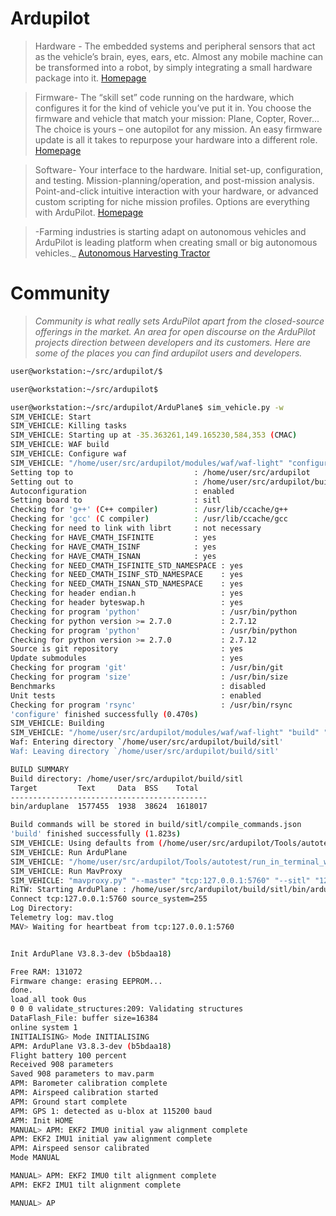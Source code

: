 # Ardupilot

> Hardware - The embedded systems and peripheral sensors that act as the vehicle’s brain, eyes, ears, etc. Almost any mobile machine can be transformed into a robot, by simply integrating a small hardware package into it. [Homepage](http://ardupilot.org/ardupilot/)

> Firmware- The “skill set” code running on the hardware, which configures it for the kind of vehicle you’ve put it in. You choose the firmware and vehicle that match your mission: Plane, Copter, Rover... The choice is yours – one autopilot for any mission. An easy firmware update is all it takes to repurpose your hardware into a different role. [Homepage](http://ardupilot.org/ardupilot/)

> Software- Your interface to the hardware. Initial set-up, configuration, and testing. Mission-planning/operation, and post-mission analysis. Point-and-click intuitive interaction with your hardware, or advanced custom scripting for niche mission profiles. Options are everything with ArduPilot. [Homepage](http://ardupilot.org/ardupilot/)

> -Farming industries is starting adapt on autonomous vehicles and ArduPilot is leading platform when creating small or big autonomous vehicles._ [Autonomous Harvesting Tractor](http://ardupilot.org/casestudies/case-automatic-tractor)

# Community

> _Community is what really sets ArduPilot apart from the closed-source offerings in the market. An area for open discourse on the ArduPilot projects direction between developers and its customers. Here are some of the places you can find ardupilot users and developers._

```sh
user@workstation:~/src/ardupilot/$ 
```

```sh
user@workstation:~/src/ardupilot$ 
```

```sh
user@workstation:~/src/ardupilot/ArduPlane$ sim_vehicle.py -w
SIM_VEHICLE: Start
SIM_VEHICLE: Killing tasks
SIM_VEHICLE: Starting up at -35.363261,149.165230,584,353 (CMAC)
SIM_VEHICLE: WAF build
SIM_VEHICLE: Configure waf
SIM_VEHICLE: "/home/user/src/ardupilot/modules/waf/waf-light" "configure" "--board" "sitl"
Setting top to                           : /home/user/src/ardupilot 
Setting out to                           : /home/user/src/ardupilot/build 
Autoconfiguration                        : enabled 
Setting board to                         : sitl 
Checking for 'g++' (C++ compiler)        : /usr/lib/ccache/g++ 
Checking for 'gcc' (C compiler)          : /usr/lib/ccache/gcc 
Checking for need to link with librt     : not necessary 
Checking for HAVE_CMATH_ISFINITE         : yes 
Checking for HAVE_CMATH_ISINF            : yes 
Checking for HAVE_CMATH_ISNAN            : yes 
Checking for NEED_CMATH_ISFINITE_STD_NAMESPACE : yes 
Checking for NEED_CMATH_ISINF_STD_NAMESPACE    : yes 
Checking for NEED_CMATH_ISNAN_STD_NAMESPACE    : yes 
Checking for header endian.h                   : yes 
Checking for header byteswap.h                 : yes 
Checking for program 'python'                  : /usr/bin/python 
Checking for python version >= 2.7.0           : 2.7.12 
Checking for program 'python'                  : /usr/bin/python 
Checking for python version >= 2.7.0           : 2.7.12 
Source is git repository                       : yes 
Update submodules                              : yes 
Checking for program 'git'                     : /usr/bin/git 
Checking for program 'size'                    : /usr/bin/size 
Benchmarks                                     : disabled 
Unit tests                                     : enabled 
Checking for program 'rsync'                   : /usr/bin/rsync 
'configure' finished successfully (0.470s)
SIM_VEHICLE: Building
SIM_VEHICLE: "/home/user/src/ardupilot/modules/waf/waf-light" "build" "--target" "bin/arduplane"
Waf: Entering directory `/home/user/src/ardupilot/build/sitl'
Waf: Leaving directory `/home/user/src/ardupilot/build/sitl'

BUILD SUMMARY
Build directory: /home/user/src/ardupilot/build/sitl
Target         Text     Data  BSS    Total  
--------------------------------------------
bin/arduplane  1577455  1938  38624  1618017

Build commands will be stored in build/sitl/compile_commands.json
'build' finished successfully (1.823s)
SIM_VEHICLE: Using defaults from (/home/user/src/ardupilot/Tools/autotest/default_params/plane.parm)
SIM_VEHICLE: Run ArduPlane
SIM_VEHICLE: "/home/user/src/ardupilot/Tools/autotest/run_in_terminal_window.sh" "ArduPlane" "/home/user/src/ardupilot/build/sitl/bin/arduplane" "-S" "-I0" "--home" "-35.363261,149.165230,584,353" "-w" "--model" "plane" "--speedup" "1" "--defaults" "/home/user/src/ardupilot/Tools/autotest/default_params/plane.parm"
SIM_VEHICLE: Run MavProxy
SIM_VEHICLE: "mavproxy.py" "--master" "tcp:127.0.0.1:5760" "--sitl" "127.0.0.1:5501" "--out" "127.0.0.1:14550" "--out" "127.0.0.1:14551"
RiTW: Starting ArduPlane : /home/user/src/ardupilot/build/sitl/bin/arduplane -S -I0 --home -35.363261,149.165230,584,353 -w --model plane --speedup 1 --defaults /home/user/src/ardupilot/Tools/autotest/default_params/plane.parm
Connect tcp:127.0.0.1:5760 source_system=255
Log Directory: 
Telemetry log: mav.tlog
MAV> Waiting for heartbeat from tcp:127.0.0.1:5760


Init ArduPlane V3.8.3-dev (b5bdaa18)

Free RAM: 131072
Firmware change: erasing EEPROM...
done.
load_all took 0us
0 0 0 validate_structures:209: Validating structures
DataFlash_File: buffer size=16384
online system 1
INITIALISING> Mode INITIALISING
APM: ArduPlane V3.8.3-dev (b5bdaa18)
Flight battery 100 percent
Received 908 parameters
Saved 908 parameters to mav.parm
APM: Barometer calibration complete
APM: Airspeed calibration started
APM: Ground start complete
APM: GPS 1: detected as u-blox at 115200 baud
APM: Init HOME
MANUAL> APM: EKF2 IMU0 initial yaw alignment complete
APM: EKF2 IMU1 initial yaw alignment complete
APM: Airspeed sensor calibrated
Mode MANUAL

MANUAL> APM: EKF2 IMU0 tilt alignment complete
APM: EKF2 IMU1 tilt alignment complete

MANUAL> AP

```